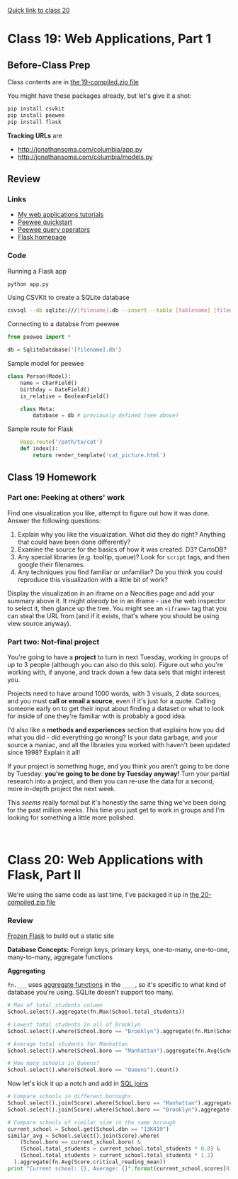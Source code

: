 [Quick link to class 20](#class20)

# Class 19: Web Applications, Part 1


## Before-Class Prep

Class contents are in [the 19-compiled.zip file](https://github.com/jsoma/storytelling-2015/raw/master/class-19-20/19-compiled.zip)

You might have these packages already, but let's give it a shot:

````bash
pip install csvkit
pip install peewee
pip install flask
````

**Tracking URLs** are

* http://jonathansoma.com/columbia/app.py
* http://jonathansoma.com/columbia/models.py

## Review

### Links

* [My web applications tutorials](http://jonathansoma.com/tutorials/webapps/)
* [Peewee quickstart](http://docs.peewee-orm.com/en/latest/peewee/quickstart.html#quickstart)
* [Peewee query operators](http://docs.peewee-orm.com/en/latest/peewee/querying.html#query-operators)
* [Flask homepage](http://flask.pocoo.org/)

### Code

Running a Flask app
    
````bash
python app.py
````

Using CSVKit to create a SQLite database

````bash
csvsql --db sqlite:///[filename].db --insert --table [tablename] [filename].csv
````

Connecting to a databse from peewee

````python
from peewee import *

db = SqliteDatabase('[filename].db')
````

Sample model for peewee

````python
class Person(Model):
    name = CharField()
    birthday = DateField()
    is_relative = BooleanField()

    class Meta:
        database = db # previously defined (see above)
````

Sample route for Flask

````python
    @app.route('/path/to/cat')
    def index():
        return render_template('cat_picture.html')
````

## Class 19 Homework

### Part one: Peeking at others' work

Find one visualization you like, attempt to figure out how it was done. Answer the following questions:

1. Explain why you like the visualization. What did they do right? Anything that could have been done differently?
2. Examine the source for the basics of how it was created. D3? CartoDB?
3. Any special libraries (e.g. tooltip, queue)? Look for `script` tags, and then google their filenames.
4. Any techniques you find familiar or unfamiliar? Do you think you could reproduce this visualization with a little bit of work?

Display the visualization in an iframe on a Neocities page and add your summary above it. It might *already* be in an iframe - use the web inspector to select it, then glance up the tree. You might see an `<iframe>` tag that you can steal the URL from (and if it exists, that's where you should be using view source anyway).

### Part two: Not-final project

You're going to have a **project** to turn in next Tuesday, working in groups of up to 3 people (although you can also do this solo). Figure out who you're working with, if anyone, and track down a few data sets that might interest you.

Projects need to have around 1000 words, with 3 visuals, 2 data sources, and you must **call or email a source**, even if it's just for a quote. Calling someone early on to get their input about finding a dataset or what to look for inside of one they're familiar with is probably a good idea.

I'd also like a **methods and experiences** section that explains how you did what you did - did everything go wrong? Is your data garbage, and your source a maniac, and all the libraries you worked with haven't been updated since 1998? Explain it all!

If your project is something huge, and you think you aren't going to be done by Tuesday: **you're going to be done by Tuesday anyway!** Turn your partial research into a project, and then you can re-use the data for a second, more in-depth project the next week.

This *seems* really formal but it's honestly the same thing we've been doing for the past million weeks. This time you just get to work in groups and I'm looking for something a little more polished.

<div id="class20">&nbsp;</div>

# Class 20: Web Applications with Flask, Part II

We're using the same code as last time, I've packaged it up in [the 20-compiled.zip file](https://github.com/jsoma/storytelling-2015/raw/master/class-19-20/20-compiled.zip)

### Review

[Frozen Flask](http://pythonhosted.org/Frozen-Flask/) to build out a static site

**Database Concepts:** Foreign keys, primary keys, one-to-many, one-to-one, many-to-many, aggregate functions

**Aggregating**

`fn.___` uses [aggregate functions](https://www.sqlite.org/lang_aggfunc.html) in the `____`, so it's specific to what kind of database you're using. SQLite doesn't support too many.

````python
# Max of total_students column
School.select().aggregate(fn.Max(School.total_students))
````

````python
# Lowest total students in all of Brooklyn
School.select().where(School.boro == "Brooklyn").aggregate(fn.Min(School.total_students))
````

````python
# Average total students for Manhattan
School.select().where(School.boro == "Manhattan").aggregate(fn.Avg(School.total_students))
````

````python
# How many schools in Queens?
School.select().where(School.boro == "Queens").count()
````

Now let's kick it up a notch and add in [SQL joins](http://blog.codinghorror.com/a-visual-explanation-of-sql-joins/)

````python
# Compare schools in different boroughs
School.select().join(Score).where(School.boro == "Manhattan").aggregate(fn.Avg(Score.critical_reading_mean))
School.select().join(Score).where(School.boro == "Brooklyn").aggregate(fn.Avg(Score.critical_reading_mean))
````

````python
# Compare schools of similar size in the same borough
current_school = School.get(School.dbn == "13K419")
similar_avg = School.select().join(Score).where(
    (School.boro == current_school.boro) & 
    (School.total_students > current_school.total_students * 0.8) & 
    (School.total_students > current_school.total_students * 1.2)
  ).aggregate(fn.Avg(Score.critical_reading_mean))
print "Current school: {}, Average: {}".format(current_school.scores[0].critical_reading_mean, similar_avg)
````